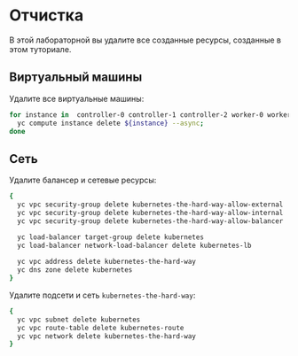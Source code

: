 # Отчистка
В этой лабораторной вы удалите все созданные ресурсы, созданные в этом туториале.

## Виртуальный машины

Удалите все виртуальные машины:

```bash
for instance in  controller-0 controller-1 controller-2 worker-0 worker-1 worker-2; do
  yc compute instance delete ${instance} --async;
done
```

## Сеть

Удалите балансер и сетевые ресурсы:

```bash
{
  yc vpc security-group delete kubernetes-the-hard-way-allow-external
  yc vpc security-group delete kubernetes-the-hard-way-allow-internal
  yc vpc security-group delete kubernetes-the-hard-way-allow-balancer

  yc load-balancer target-group delete kubernetes
  yc load-balancer network-load-balancer delete kubernetes-lb
  
  yc vpc address delete kubernetes-the-hard-way 
  yc dns zone delete kubernetes
}
```


Удалите подсети и сеть `kubernetes-the-hard-way`:

```bash
{
  yc vpc subnet delete kubernetes
  yc vpc route-table delete kubernetes-route
  yc vpc network delete kubernetes-the-hard-way
}  
```
